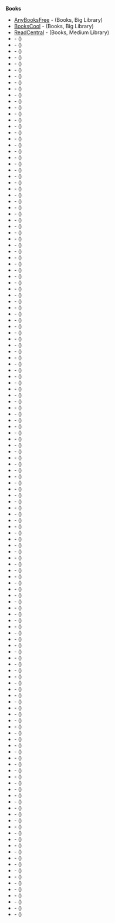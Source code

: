**Books**

* [AnyBooksFree](https://tinyurl.com/y6ema7gq) - (Books, Big Library)
* [BooksCool](https://tinyurl.com/yxutdbms) - (Books, Big Library)
* [ReadCentral](https://tinyurl.com/y47fr3gt) - (Books, Medium Library)
* []() - ()
* []() - ()
* []() - ()
* []() - ()
* []() - ()
* []() - ()
* []() - ()
* []() - ()
* []() - ()
* []() - ()
* []() - ()
* []() - ()
* []() - ()
* []() - ()
* []() - ()
* []() - ()
* []() - ()
* []() - ()
* []() - ()
* []() - ()
* []() - ()
* []() - ()
* []() - ()
* []() - ()
* []() - ()
* []() - ()
* []() - ()
* []() - ()
* []() - ()
* []() - ()
* []() - ()
* []() - ()
* []() - ()
* []() - ()
* []() - ()
* []() - ()
* []() - ()
* []() - ()
* []() - ()
* []() - ()
* []() - ()
* []() - ()
* []() - ()
* []() - ()
* []() - ()
* []() - ()
* []() - ()
* []() - ()
* []() - ()
* []() - ()
* []() - ()
* []() - ()
* []() - ()
* []() - ()
* []() - ()
* []() - ()
* []() - ()
* []() - ()
* []() - ()
* []() - ()
* []() - ()
* []() - ()
* []() - ()
* []() - ()
* []() - ()
* []() - ()
* []() - ()
* []() - ()
* []() - ()
* []() - ()
* []() - ()
* []() - ()
* []() - ()
* []() - ()
* []() - ()
* []() - ()
* []() - ()
* []() - ()
* []() - ()
* []() - ()
* []() - ()
* []() - ()
* []() - ()
* []() - ()
* []() - ()
* []() - ()
* []() - ()
* []() - ()
* []() - ()
* []() - ()
* []() - ()
* []() - ()
* []() - ()
* []() - ()
* []() - ()
* []() - ()
* []() - ()
* []() - ()
* []() - ()
* []() - ()
* []() - ()
* []() - ()
* []() - ()
* []() - ()
* []() - ()
* []() - ()
* []() - ()
* []() - ()
* []() - ()
* []() - ()
* []() - ()
* []() - ()
* []() - ()
* []() - ()
* []() - ()
* []() - ()
* []() - ()
* []() - ()
* []() - ()
* []() - ()
* []() - ()
* []() - ()
* []() - ()
* []() - ()
* []() - ()
* []() - ()
* []() - ()
* []() - ()
* []() - ()
* []() - ()
* []() - ()
* []() - ()
* []() - ()
* []() - ()
* []() - ()
* []() - ()
* []() - ()
* []() - ()
* []() - ()
* []() - ()
* []() - ()
